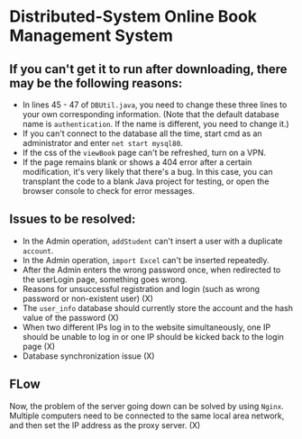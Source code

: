 # Distributed-System Online Book Management System

## If you can't get it to run after downloading, there may be the following reasons:
- In lines 45 - 47 of `DBUtil.java`, you need to change these three lines to your own corresponding information. (Note that the default database name is `authentication`. If the name is different, you need to change it.)
- If you can't connect to the database all the time, start cmd as an administrator and enter `net start mysql80`.
- If the css of the `viewBook` page can't be refreshed, turn on a VPN.
- If the page remains blank or shows a 404 error after a certain modification, it's very likely that there's a bug. In this case, you can transplant the code to a blank Java project for testing, or open the browser console to check for error messages.

## Issues to be resolved:
- In the Admin operation, `addStudent` can't insert a user with a duplicate `account`.
- In the Admin operation, `import Excel` can't be inserted repeatedly.
- After the Admin enters the wrong password once, when redirected to the userLogin page, something goes wrong.
- Reasons for unsuccessful registration and login (such as wrong password or non-existent user) (X)
- The `user_info` database should currently store the account and the hash value of the password (X)
- When two different IPs log in to the website simultaneously, one IP should be unable to log in or one IP should be kicked back to the login page (X)
- Database synchronization issue (X)

## FLow
Now, the problem of the server going down can be solved by using `Nginx`. Multiple computers need to be connected to the same local area network, and then set the IP address as the proxy server. (X)
